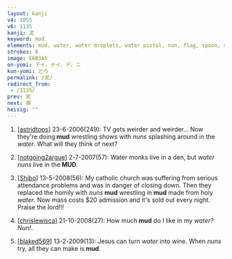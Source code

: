 ```yaml
---
layout: kanji
v4: 1055
v6: 1135
kanji: 泥
keyword: mud
elements: mud, water, water droplets, water pistol, nun, flag, spoon, sitting on the ground
strokes: 8
image: E6B3A5
on-yomi: デイ、ナイ、デ、ニ
kun-yomi: どろ
permalink: /泥/
redirect_from:
 - /1135/
prev: 尻
next: 塀
heisig: ""
---
```


1) [<a href="http://kanji.koohii.com/profile/astridtops">astridtops</a>] 23-6-2006(249): TV gets weirder and weirder... Now they&#039;re doing<strong> mud</strong> wrestling shows with <em>nuns</em> splashing around in the <em>water</em>. What will they think of next?

2) [<a href="http://kanji.koohii.com/profile/notgoing2argue">notgoing2argue</a>] 2-7-2007(57): Water monks live in a den, but <em>water nuns</em> live in the<strong> MUD</strong>.

3) [<a href="http://kanji.koohii.com/profile/Shibo">Shibo</a>] 13-5-2008(56): My catholic church was suffering from serious attendance problems and was in danger of closing down. Then they replaced the homily with <em>nuns</em><strong> mud</strong> wrestling in<strong> mud</strong> made from holy <em>water</em>. Now mass costs $20 admission and it&#039;s sold out every night. Praise the lord!!!

4) [<a href="http://kanji.koohii.com/profile/chrislewisca">chrislewisca</a>] 21-10-2008(27): How much<strong> mud</strong> do I like in my <em>water?</em> <em>Nun!</em>.

5) [<a href="http://kanji.koohii.com/profile/blaked569">blaked569</a>] 13-2-2009(13): Jesus can turn <em>water</em> into wine. When <em>nuns</em> try, all they can make is<strong> mud</strong>.

